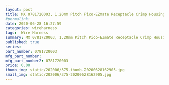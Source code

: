 ```yaml
---
layout: post
title: MX 0781720003, 1.20mm Pitch Pico-EZmate Receptacle Crimp Housing, Single Row, Friction Lock, 3 Circuits, Black
#permalink: 
date: 2020-06-28 16:27:59
categories: wireharness
tags:  Wire Harness
summary: MX 0781720003, 1.20mm Pitch Pico-EZmate Receptacle Crimp Housing, Single Row, Friction Lock, 3 Circuits, Black
published: true 
series: 
part_number: 0781720003
mfg_part_number: 
mfg_part_number2: 0781720003
price: 0.00
thumb_img: static/202006/375-thumb-20200628162905.jpg
small_img: static/202006/375-20200628162905.jpg
---
```



